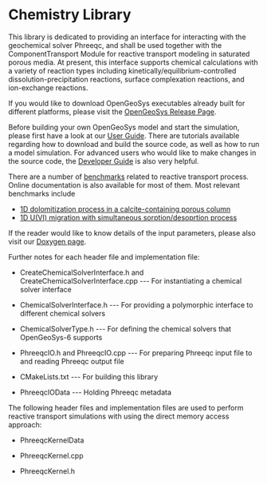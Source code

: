 Chemistry Library
============

This library is dedicated to providing an interface for interacting with the geochemical solver Phreeqc, and shall be used together with the ComponentTransport Module for reactive transport modeling in saturated porous media. At present, this interface supports chemical calculations with a variety of reaction types including kinetically/equilibrium-controlled dissolution-precipitation reactions, surface complexation reactions, and ion-exchange reactions.

If you would like to download OpenGeoSys executables already built for different platforms, please visit the [OpenGeoSys Release Page](https://www.opengeosys.org/releases/).

Before building your own OpenGeoSys model and start the simulation, please first have a look at our [User Guide](https://www.opengeosys.org/docs/userguide/basics/introduction/). There are tutorials available regarding how to download and build the source code, as well as how to run a model simulation. For advanced users who would like to make changes in the source code, the [Developer Guide](https://www.opengeosys.org/docs/devguide/getting-started/introduction/) is also very helpful.

There are a number of [benchmarks](https://github.com/ufz/ogs/tree/master/Tests/Data/Parabolic/ComponentTransport/ReactiveTransport) related to reactive transport process. Online documentation is also available for most of them. Most relevant benchmarks include
- [1D dolomitization process in a calcite-containing porous column](https://www.opengeosys.org/docs/benchmarks/reactive-transport/calcite/)
- [1D U(VI) migration with simultaneous sorption/desoprtion process](https://www.opengeosys.org/docs/benchmarks/reactive-transport/radionuclide/radionuclide/)

If the reader would like to know details of the input parameters, please also visit our [Doxygen page](https://doxygen.opengeosys.org/).

Further notes for each header file and implementation file:

- CreateChemicalSolverInterface.h and CreateChemicalSolverInterface.cpp --- For instantiating a chemical solver interface

- ChemicalSolverInterface.h --- For providing a polymorphic interface to different chemical solvers

- ChemicalSolverType.h --- For defining the chemical solvers that OpenGeoSys-6 supports

- PhreeqcIO.h and PhreeqcIO.cpp --- For preparing Phreeqc input file to and reading Phreeqc output file

- CMakeLists.txt --- For building this library

- PhreeqcIOData --- Holding Phreeqc metadata

The following header files and implementation files are used to perform reactive transport simulations with using the direct memory access approach:

- PhreeqcKernelData

- PhreeqcKernel.cpp

- PhreeqcKernel.h
